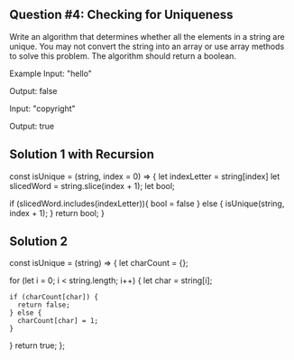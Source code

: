 ## Question #4: Checking for Uniqueness

Write an algorithm that determines whether all the elements in a string are unique. You may not convert the string into an array or use array methods to solve this problem. The algorithm should return a boolean.

Example
Input: "hello"

Output: false

Input: "copyright"

Output: true

## Solution 1 with Recursion 


const isUnique = (string, index = 0) => {
  let indexLetter = string[index]
  let slicedWord = string.slice(index + 1);
  let bool;

  if (slicedWord.includes(indexLetter)){
     bool = false
  } else {
    isUnique(string, index + 1);
  }
  return bool;
}

## Solution 2 

const isUnique = (string) => {
  let charCount = {};

  for (let i = 0; i < string.length; i++) {
    let char = string[i];

    if (charCount[char]) {
      return false;
    } else {
      charCount[char] = 1;
    }
  }
  return true;
};


